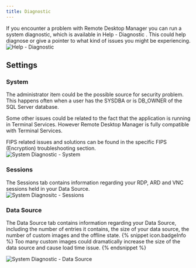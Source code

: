 ```yaml
---
title: Diagnostic
---
```

If you encounter a problem with Remote Desktop Manager you can run a system diagnostic, which is available in Help - Diagnostic . This could help diagnose or give a pointer to what kind of issues you might be experiencing.  
![Help - Diagnostic](/img/en/rdm/mac/clip10466.png) 

## Settings 

### System 

The administrator item could be the possible source for security problem. This happens often when a user has the SYSDBA or is DB_OWNER of the SQL Server database.  

Some other issues could be related to the fact that the application is running in Terminal Services. However Remote Desktop Manager is fully compatible with Terminal Services.  

FIPS related issues and solutions can be found in the specific FIPS (Encryption) troubleshooting section.  
![System Diagnostic - System](/img/en/rdm/mac/clip10467.png) 

### Sessions 

The Sessions tab contains information regarding your RDP, ARD and VNC sessions held in your Data Source.  
![System Diagnositc - Sessions](/img/en/rdm/mac/clip10468.png) 

### Data Source 
The Data Source tab contains information regarding your Data Source, including the number of entries it contains, the size of your data source, the number of custom images and the offline state. 
{% snippet icon.badgeInfo %} 
Too many custom images could dramatically increase the size of the data source and cause load time issue. 
{% endsnippet %}
 
![System Diagnostic - Data Source](/img/en/rdm/mac/clip10469.png) 

